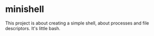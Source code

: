 # minishell
This project is about creating a simple shell, about  processes and file descriptors. It's little bash.
